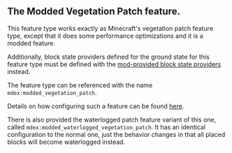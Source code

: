 

## The Modded Vegetation Patch feature.

This feature type works exactly as Minecraft's vegetation patch feature type,
except that it does some performance optimizations and it is a modded feature.

Additionally, block state providers defined for the ground state for 
this feature type must be defined with the [mod-provided block state providers](../AbstractBlockStateProvider.md) instead.

The feature type can be referenced with the name `mdex:modded_vegetation_patch`.

Details on how configuring such a feature can be found [here](https://minecraft.wiki/w/Vegetation_patch).

There is also provided the waterlogged patch feature variant of this one, called `mdex:modded_waterlogged_vegetation_patch`.
It has an identical configuration to the normal one, 
just the behavior changes in that all placed blocks will become waterlogged instead.


